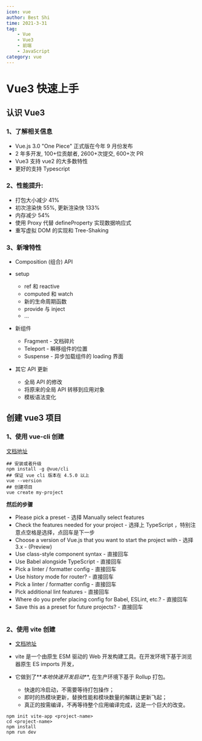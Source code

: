 ```yaml
---
icon: vue
author: Best Shi
time: 2021-3-31
tag:
    - Vue
    - Vue3
    - 前端
    - JavaScript
category: vue
---
```


# Vue3 快速上手

## 认识 Vue3

### 1、了解相关信息

-   Vue.js 3.0 "One Piece" 正式版在今年 9 月份发布
-   2 年多开发, 100+位贡献者, 2600+次提交, 600+次 PR
-   Vue3 支持 vue2 的大多数特性
-   更好的支持 Typescript

### 2、性能提升:

-   打包大小减少 41%
-   初次渲染快 55%, 更新渲染快 133%
-   内存减少 54%
-   使用 Proxy 代替 defineProperty 实现数据响应式
-   重写虚拟 DOM 的实现和 Tree-Shaking

### 3、新增特性

-   Composition (组合) API

-   setup
    -   ref 和 reactive
    -   computed 和 watch
    -   新的生命周期函数
    -   provide 与 inject
    -   ...
-   新组件

    -   Fragment - 文档碎片
    -   Teleport - 瞬移组件的位置
    -   Suspense - 异步加载组件的 loading 界面

-   其它 API 更新

    -   全局 API 的修改
    -   将原来的全局 API 转移到应用对象
    -   模板语法变化

## 创建 vue3 项目

### 1、使用 vue-cli 创建

[文档地址](https://cli.vuejs.org/zh/guide/creating-a-project.html#vue-create)

```shell
## 安装或者升级
npm install -g @vue/cli
## 保证 vue cli 版本在 4.5.0 以上
vue --version
## 创建项目
vue create my-project
```

**然后的步骤**

-   Please pick a preset - 选择 Manually select features
-   Check the features needed for your project - 选择上 TypeScript ，特别注意点空格是选择，点回车是下一步
-   Choose a version of Vue.js that you want to start the project with - 选择 3.x - (Preview)
-   Use class-style component syntax - 直接回车
-   Use Babel alongside TypeScript - 直接回车
-   Pick a linter / formatter config - 直接回车
-   Use history mode for router? - 直接回车
-   Pick a linter / formatter config - 直接回车
-   Pick additional lint features - 直接回车
-   Where do you prefer placing config for Babel, ESLint, etc.? - 直接回车
-   Save this as a preset for future projects? - 直接回车

<img :src="$withBase('/images/bestshi.com_2021-03-31_23-22-56.jpg')">

### 2、使用 vite 创建

-   [文档地址](https://v3.cn.vuejs.org/guide/installation.html)

-   vite 是一个由原生 ESM 驱动的 Web 开发构建工具。在开发环境下基于浏览器原生 ES imports 开发，

-   它做到了**_本地快速开发启动_**, 在生产环境下基于 Rollup 打包。

    -   快速的冷启动，不需要等待打包操作；
    -   即时的热模块更新，替换性能和模块数量的解耦让更新飞起；
    -   真正的按需编译，不再等待整个应用编译完成，这是一个巨大的改变。

```shell
npm init vite-app <project-name>
cd <project-name>
npm install
npm run dev
```

<img :src="$withBase('/images/bestshi.com_2021-03-31_23-22-18.jpg')">
